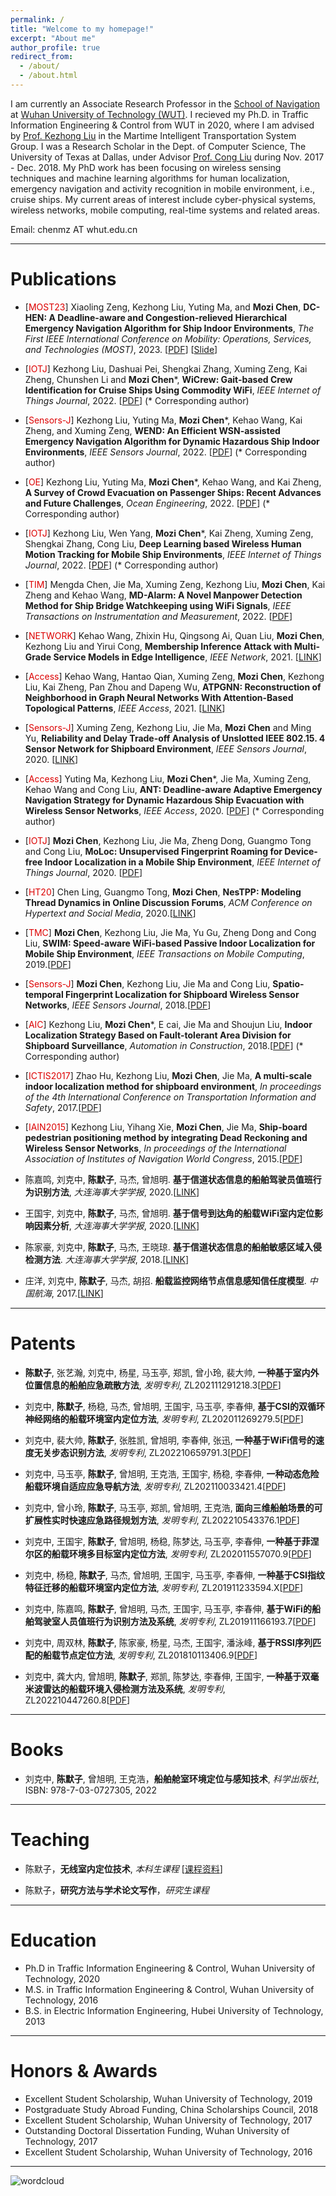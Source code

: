 ```yaml
---
permalink: /
title: "Welcome to my homepage!"
excerpt: "About me"
author_profile: true
redirect_from: 
  - /about/
  - /about.html
---
```



I am currently an Associate Research Professor in the [School of Navigation](http://sn.whut.edu.cn/) at [Wuhan University of Technology (WUT)](https://www.whut.edu.cn/). I recieved my Ph.D. in Traffic Information Engineering & Control from WUT in 2020, where I am advised by [Prof. Kezhong Liu](http://sn.whut.edu.cn/contents/68/8819.html) in the Martime Intelligent Transportation System Group. I was a Research Scholar in the Dept. of Computer Science, The University of Texas at Dallas, under Advisor [Prof. Cong Liu](https://personal.utdallas.edu/~cxl137330/) during Nov. 2017 - Dec. 2018.
My PhD work has been focusing on wireless sensing techniques and machine learning algorithms for human localization, emergency navigation and activity recognition in mobile environment, i.e., cruise ships.
My current areas of interest include cyber-physical systems, wireless networks, mobile computing, real-time systems and related areas. 

Email: chenmz AT whut.edu.cn


---

# Publications

* [<font color="#dd0000">MOST23</font>] Xiaoling Zeng, Kezhong Liu, Yuting Ma, and **Mozi Chen**, **DC-HEN: A Deadline-aware and Congestion-relieved Hierarchical Emergency Navigation Algorithm for Ship Indoor Environments**, *The First IEEE International Conference on Mobility: Operations, Services, and Technologies (MOST)*, 2023. [[PDF](https://treegod13.github.io/files/DC-HEN-conf.pdf)] [[Slide](https://treegod13.github.io/files/MOST2023_presentation.pdf)]

* [<font color="#dd0000">IOTJ</font>] Kezhong Liu, Dashuai Pei, Shengkai Zhang, Xuming Zeng, Kai Zheng, Chunshen Li and **Mozi Chen**\*, **WiCrew: Gait-based Crew Identification for Cruise Ships Using Commodity WiFi**, *IEEE Internet of Things Journal*, 2022. [[PDF](https://treegod13.github.io/files/WiCrew.pdf)] (\* Corresponding author) 

* [<font color="#dd0000">Sensors-J</font>] Kezhong Liu, Yuting Ma, **Mozi Chen**\*, Kehao Wang, Kai Zheng, and Xuming Zeng, **WEND: An Efficient WSN-assisted Emergency Navigation Algorithm for Dynamic Hazardous Ship Indoor Environments**, *IEEE Sensors Journal*, 2022. [[PDF](https://treegod13.github.io/files/WEND.pdf)] (\* Corresponding author) 

* [<font color="#dd0000">OE</font>] Kezhong Liu, Yuting Ma, **Mozi Chen**\*, Kehao Wang, and Kai Zheng, **A Survey of Crowd Evacuation on Passenger Ships: Recent Advances and Future Challenges**, *Ocean Engineering*, 2022. [[PDF](https://treegod13.github.io/files/oe_survey.pdf)] (\* Corresponding author) 

* [<font color="#dd0000">IOTJ</font>] Kezhong Liu, Wen Yang, **Mozi Chen**\*, Kai Zheng, Xuming Zeng, Shengkai Zhang, Cong Liu, **Deep Learning based Wireless Human Motion Tracking for Mobile Ship Environments**, *IEEE Internet of Things Journal*, 2022. [[PDF](https://treegod13.github.io/files/crloc.pdf)] (\* Corresponding author) 

* [<font color="#dd0000">TIM</font>] Mengda Chen, Jie Ma, Xuming Zeng, Kezhong Liu, **Mozi Chen**, Kai Zheng and Kehao Wang, **MD-Alarm: A Novel Manpower Detection Method for Ship Bridge Watchkeeping using WiFi Signals**, *IEEE Transactions on Instrumentation and Measurement*, 2022. [[PDF](https://treegod13.github.io/files/MD-Alarm(color).pdf)]

* [<font color="#dd0000">NETWORK</font>] Kehao Wang, Zhixin Hu, Qingsong Ai, Quan Liu, **Mozi Chen**, Kezhong Liu and Yirui Cong, **Membership Inference Attack with Multi-Grade Service Models in Edge Intelligence**, *IEEE Network*, 2021. [[LINK](https://ieeexplore.ieee.org/document/9355044)]

* [<font color="#dd0000">Access</font>] Kehao Wang, Hantao Qian, Xuming Zeng, **Mozi Chen**, Kezhong Liu, Kai Zheng, Pan Zhou and Dapeng Wu, **ATPGNN: Reconstruction of Neighborhood in Graph Neural Networks With Attention-Based Topological Patterns**, *IEEE Access*, 2021. [[LINK](https://ieeexplore.ieee.org/document/9319003/authors#authors)]

* [<font color="#dd0000">Sensors-J</font>] Xuming Zeng, Kezhong Liu, Jie Ma,  **Mozi Chen** and Ming Yu, **Reliability and Delay Trade-off Analysis of Unslotted IEEE 802.15. 4 Sensor Network for Shipboard Environment**, *IEEE Sensors Journal*, 2020. [[LINK](https://ieeexplore.ieee.org/document/9184849/authors#authors)]

* [<font color="#dd0000">Access</font>] Yuting Ma, Kezhong Liu, **Mozi Chen**\*, Jie Ma, Xuming Zeng, Kehao Wang and Cong Liu, **ANT: Deadline-aware Adaptive Emergency Navigation Strategy for Dynamic Hazardous Ship Evacuation with Wireless Sensor Networks**, *IEEE Access*, 2020. [[PDF](https://treegod13.github.io/files/ant.pdf)] (\* Corresponding author) 

* [<font color="#dd0000">IOTJ</font>] **Mozi Chen**, Kezhong Liu, Jie Ma, Zheng Dong, Guangmo Tong and Cong Liu, **MoLoc: Unsupervised Fingerprint Roaming for Device-free Indoor Localization in a Mobile Ship Environment**, *IEEE Internet of Things Journal*, 2020. [[PDF](https://treegod13.github.io/files/moloc.pdf)]

* [<font color="#dd0000">HT20</font>] Chen Ling, Guangmo Tong, **Mozi Chen**, **NesTPP: Modeling Thread Dynamics in Online Discussion Forums**, *ACM Conference on Hypertext and Social Media*, 2020.[[LINK](https://arxiv.org/abs/2003.06051)]

* [<font color="#dd0000">TMC</font>] **Mozi Chen**, Kezhong Liu, Jie Ma, Yu Gu, Zheng Dong and Cong Liu, **SWIM: Speed-aware WiFi-based Passive Indoor Localization for Mobile Ship Environment**, *IEEE Transactions on Mobile Computing*, 2019.[[PDF](https://treegod13.github.io/files/TMC_SWIM1.pdf)]

* [<font color="#dd0000">Sensors-J</font>] **Mozi Chen**, Kezhong Liu, Jie Ma and Cong Liu, **Spatio-temporal Fingerprint Localization for Shipboard Wireless Sensor Networks**, *IEEE Sensors Journal*, 2018.[[PDF](https://treegod13.github.io/files/Sensors_STF.pdf)]

* [<font color="#dd0000">AIC</font>] Kezhong Liu, **Mozi Chen**\*, E cai, Jie Ma and Shoujun Liu, **Indoor Localization Strategy Based on Fault-tolerant Area Division for Shipboard Surveillance**, *Automation in Construction*, 2018.[[PDF](https://treegod13.github.io/files/AoC_2018.pdf)] (\* Corresponding author)

* [<font color="#dd0000">ICTIS2017</font>] Zhao Hu, Kezhong Liu, **Mozi Chen**, Jie Ma, **A multi-scale indoor localization method for shipboard environment**, *In proceedings of the 4th International Conference on Transportation Information and Safety*, 2017.[[PDF](https://treegod13.github.io/files/ITS_2017.pdf)]

* [<font color="#dd0000">IAIN2015</font>] Kezhong Liu, Yihang Xie, **Mozi Chen**, Jie Ma, **Ship-board pedestrian positioning method by integrating Dead Reckoning and Wireless Sensor Networks**, *In proceedings of the International Association of Institutes of Navigation World Congress*, 2015.[[PDF](https://treegod13.github.io/files/IAIN2015.pdf)]

* 陈嘉鸣, 刘克中, **陈默子**, 马杰, 曾旭明. **基于信道状态信息的船舶驾驶员值班行为识别方法**, *大连海事大学学报*, 2020.[[LINK](https://kns.cnki.net/kcms/detail/detail.aspx?dbcode=CJFD&dbname=CJFDAUTO&filename=DLHS202003009&v=zx5j41gFa1G5%25mmd2BbRSf7TtO3M9IJhtWHgLjxdqmoLA6PhMycbHC4pHpb%25mmd2BQpu6qYBJs)]

* 王国宇, 刘克中, **陈默子**, 马杰, 曾旭明. **基于信号到达角的船载WiFi室内定位影响因素分析**, *大连海事大学学报*, 2020.[[LINK](https://kns.cnki.net/kcms/detail/detail.aspx?dbcode=CAPJ&dbname=CAPJLAST&filename=DLHS20200811000&v=zx5j41gFa1GFp9p0HYqQqm9QoNfeZjQYyGav1pZDP7ZZcwH327RwCwh5MJRFh%25mmd2BEp)]

* 陈家豪, 刘克中, **陈默子**, 马杰, 王晓琼. **基于信道状态信息的船舶敏感区域入侵检测方法**. *大连海事大学学报*, 2018.[[LINK](https://kns.cnki.net/KCMS/detail/detail.aspx?dbcode=CJFQ&dbname=CJFDLAST2019&filename=DLHS201901011&uid=WEEvREcwSlJHSldRa1FhdXNXaEhoRGE5cVFWWVpRSW1hQnNFdmFKcGVwcz0=$9A4hF_YAuvQ5obgVAqNKPCYcEjKensW4IQMovwHtwkF4VYPoHbKxJw!!&v=MTY3ODllWnFGeUhuVWJ6SUlTSERmYkc0SDlqTXJvOUVaWVI4ZVgxTHV4WVM3RGgxVDNxVHJXTTFGckNVUkxPZVo=)]

* 庄洋, 刘克中, **陈默子**, 马杰, 胡招. **船载监控网络节点信息感知信任度模型**. *中国航海*, 2017.[[LINK](https://kns.cnki.net/KCMS/detail/detail.aspx?dbcode=CJFQ&dbname=CJFDLAST2017&filename=ZGHH201703010&uid=WEEvREcwSlJHSldRa1FhdXNXaEhoRGE5cVFWWVpRSW1hQnNFdmFKcGVwcz0=$9A4hF_YAuvQ5obgVAqNKPCYcEjKensW4IQMovwHtwkF4VYPoHbKxJw!!&v=MjQ3NzRIblZMM0lQeXJEWnJHNEg5Yk1ySTlFWklSOGVYMUx1eFlTN0RoMVQzcVRyV00xRnJDVVJMT2VaZVpxRnk=)]

---

# Patents

* **陈默子**, 张艺瀚, 刘克中, 杨星, 马玉亭, 郑凯, 曾小玲, 裴大帅, **一种基于室内外位置信息的船舶应急疏散方法**, *发明专利*, ZL202111291218.3[[PDF](https://treegod13.github.io/files/patent5.pdf)]

* 刘克中, **陈默子**, 杨稳, 马杰, 曾旭明, 王国宇, 马玉亭, 李春伸, **基于CSI的双循环神经网络的船载环境室内定位方法**, *发明专利*, ZL202011269279.5[[PDF](https://treegod13.github.io/files/patent7.pdf)]

* 刘克中, 裴大帅, **陈默子**, 张胜凯, 曾旭明, 李春伸, 张迅, **一种基于WiFi信号的速度无关步态识别方法**, *发明专利*, ZL202210659791.3[[PDF](https://treegod13.github.io/files/patent9.pdf)]

* 刘克中, 马玉亭, **陈默子**, 曾旭明, 王克浩, 王国宇, 杨稳, 李春伸, **一种动态危险船载环境自适应应急导航方法**, *发明专利*, ZL202110033421.4[[PDF](https://treegod13.github.io/files/patent6.pdf)]

* 刘克中, 曾小玲, **陈默子**, 马玉亭, 郑凯, 曾旭明, 王克浩, **面向三维船舶场景的可扩展性实时快速应急路径规划方法**, *发明专利*, 	ZL202210543376.1[PDF](https://treegod13.github.io/files/patent10.pdf)]

* 刘克中, 王国宇, **陈默子**, 曾旭明, 杨稳, 陈梦达, 马玉亭, 李春伸, **一种基于菲涅尔区的船载环境多目标室内定位方法**, *发明专利*, ZL202011557070.9[[PDF](https://treegod13.github.io/files/patent4.pdf)]

* 刘克中, 杨稳, **陈默子**, 马杰, 曾旭明, 王国宇, 马玉亭, 李春伸, **一种基于CSI指纹特征迁移的船载环境室内定位方法**, *发明专利*, ZL201911233594.X[[PDF](https://treegod13.github.io/files/patent1.pdf)] 

* 刘克中, 陈嘉鸣, **陈默子**, 曾旭明, 马杰, 王国宇, 马玉亭, 李春伸, **基于WiFi的船舶驾驶室人员值班行为识别方法及系统**, *发明专利*, ZL201911166193.7[[PDF](https://treegod13.github.io/files/patent2.pdf)]

* 刘克中, 周双林, **陈默子**, 陈家豪, 杨星, 马杰, 王国宇, 潘泳峰, **基于RSSI序列匹配的船载节点定位方法**, *发明专利*, ZL201810113406.9[[PDF](https://treegod13.github.io/files/patent3.pdf)]

* 刘克中, 龚大内, 曾旭明, **陈默子**, 郑凯, 陈梦达, 李春伸, 王国宇, **一种基于双毫米波雷达的船载环境入侵检测方法及系统**, *发明专利*, ZL202210447260.8[[PDF](https://treegod13.github.io/files/patent8.pdf)]

---

<!--# Patents Applied in China-->
<!--* Kezhong Liu, Jiahao Chen, **Mozi Chen**, Shuanglin Zhou, Xing Yang, Jie Ma and Guoyu Wang, **A Novel Intrusion Detection Method and Device For Ship Sensitive Area Based on Wireless Perception techniques**, Invention Patent, No. 201810110468.4-->

# Books

* 刘克中, **陈默子**, 曾旭明, 王克浩，**船舶舱室环境定位与感知技术**, *科学出版社*, ISBN: 978-7-03-0727305, 2022

---

# Teaching

* 陈默子，**无线室内定位技术**, *本科生课程* [[课程资料](https://mozi-chen.gitbook.io/indoor-localization/)]

* 陈默子，**研究方法与学术论文写作**，*研究生课程*

---
# Education

* Ph.D in Traffic Information Engineering & Control, Wuhan University of Technology, 2020
* M.S. in Traffic Information Engineering & Control, Wuhan University of Technology, 2016
* B.S. in Electric Information Engineering, Hubei University of Technology, 2013

---
# Honors & Awards

* Excellent Student Scholarship, Wuhan University of Technology, 2019
* Postgraduate Study Abroad Funding, China Scholarships Council, 2018
* Excellent Student Scholarship, Wuhan University of Technology, 2017
* Outstanding Doctoral Dissertation Funding, Wuhan University of Technology, 2017
* Excellent Student Scholarship, Wuhan University of Technology, 2016

---
![wordcloud](https://www.chenmz.live/images/wordcloud.png)
